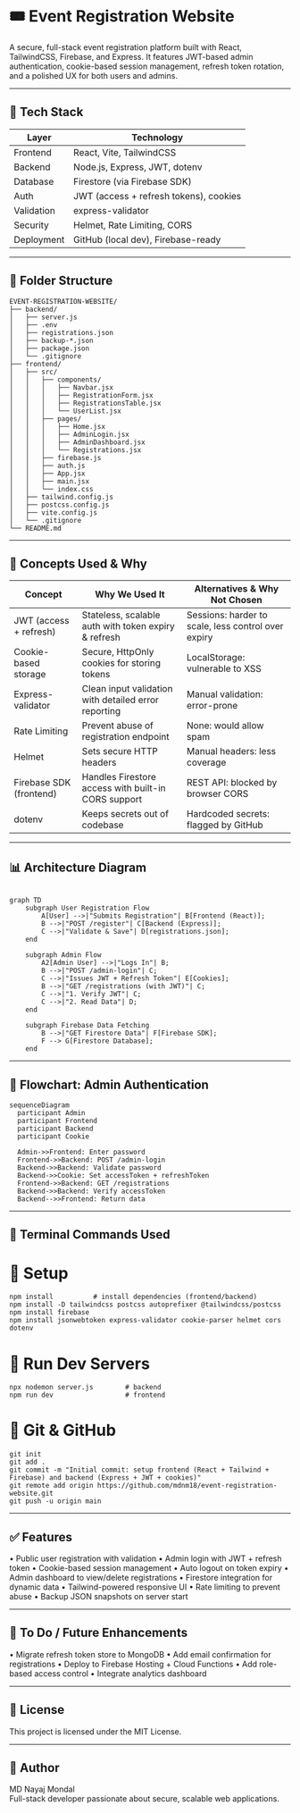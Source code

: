 # 🎟️ Event Registration Website

A secure, full-stack event registration platform built with React, TailwindCSS, Firebase, and Express. It features JWT-based admin authentication, cookie-based session management, refresh token rotation, and a polished UX for both users and admins.

---

## 🚀 Tech Stack

| Layer        | Technology                            |
|--------------|----------------------------------------|
| Frontend     | React, Vite, TailwindCSS               |
| Backend      | Node.js, Express, JWT, dotenv          |
| Database     | Firestore (via Firebase SDK)           |
| Auth         | JWT (access + refresh tokens), cookies |
| Validation   | express-validator                      |
| Security     | Helmet, Rate Limiting, CORS            |
| Deployment   | GitHub (local dev), Firebase-ready     |

---

## 📁 Folder Structure

```
EVENT-REGISTRATION-WEBSITE/
├── backend/
│   ├── server.js
│   ├── .env
│   ├── registrations.json
│   ├── backup-*.json
│   ├── package.json
│   └── .gitignore
├── frontend/
│   ├── src/
│   │   ├── components/
│   │   │   ├── Navbar.jsx
│   │   │   ├── RegistrationForm.jsx
│   │   │   ├── RegistrationsTable.jsx
│   │   │   └── UserList.jsx
│   │   ├── pages/
│   │   │   ├── Home.jsx
│   │   │   ├── AdminLogin.jsx
│   │   │   ├── AdminDashboard.jsx
│   │   │   └── Registrations.jsx
│   │   ├── firebase.js
│   │   ├── auth.js
│   │   ├── App.jsx
│   │   ├── main.jsx
│   │   └── index.css
│   ├── tailwind.config.js
│   ├── postcss.config.js
│   ├── vite.config.js
│   └── .gitignore
└── README.md

```

---

## 🔐 Concepts Used & Why

| Concept                     | Why We Used It                                                                 | Alternatives & Why Not Chosen                          |
|----------------------------|----------------------------------------------------------------------------------|--------------------------------------------------------|
| JWT (access + refresh)     | Stateless, scalable auth with token expiry & refresh                            | Sessions: harder to scale, less control over expiry    |
| Cookie-based storage       | Secure, HttpOnly cookies for storing tokens                                     | LocalStorage: vulnerable to XSS                        |
| Express-validator          | Clean input validation with detailed error reporting                            | Manual validation: error-prone                         |
| Rate Limiting              | Prevent abuse of registration endpoint                                          | None: would allow spam                                 |
| Helmet                     | Sets secure HTTP headers                                                        | Manual headers: less coverage                          |
| Firebase SDK (frontend)    | Handles Firestore access with built-in CORS support                             | REST API: blocked by browser CORS                      |
| dotenv                     | Keeps secrets out of codebase                                                   | Hardcoded secrets: flagged by GitHub                   |

---

## 📊 Architecture Diagram

```mermaid

graph TD
    subgraph User Registration Flow
        A[User] -->|"Submits Registration"| B[Frontend (React)];
        B -->|"POST /register"| C[Backend (Express)];
        C -->|"Validate & Save"| D[registrations.json];
    end

    subgraph Admin Flow
        A2[Admin User] -->|"Logs In"| B;
        B -->|"POST /admin-login"| C;
        C -->|"Issues JWT + Refresh Token"| E[Cookies];
        B -->|"GET /registrations (with JWT)"| C;
        C -->|"1. Verify JWT"| C;
        C -->|"2. Read Data"| D;
    end

    subgraph Firebase Data Fetching
        B -->|"GET Firestore Data"| F[Firebase SDK];
        F --> G[Firestore Database];
    end

```
---

## 🔁 Flowchart: Admin Authentication

```mermaid
sequenceDiagram
  participant Admin
  participant Frontend
  participant Backend
  participant Cookie

  Admin->>Frontend: Enter password
  Frontend->>Backend: POST /admin-login
  Backend->>Backend: Validate password
  Backend->>Cookie: Set accessToken + refreshToken
  Frontend->>Backend: GET /registrations
  Backend->>Backend: Verify accessToken
  Backend-->>Frontend: Return data
```
---

## 🧪 Terminal Commands Used

# 🔧 Setup

```
npm install          # install dependencies (frontend/backend)
npm install -D tailwindcss postcss autoprefixer @tailwindcss/postcss
npm install firebase
npm install jsonwebtoken express-validator cookie-parser helmet cors dotenv

```

# 🏃 Run Dev Servers

```
npx nodemon server.js        # backend
npm run dev                  # frontend

```

# 🔐 Git & GitHub

```
git init
git add .
git commit -m "Initial commit: setup frontend (React + Tailwind + Firebase) and backend (Express + JWT + cookies)"
git remote add origin https://github.com/mdnm18/event-registration-website.git
git push -u origin main

```
---

## ✅ Features

•  Public user registration with validation
•  Admin login with JWT + refresh token
•  Cookie-based session management
•  Auto logout on token expiry
•  Admin dashboard to view/delete registrations
•  Firestore integration for dynamic data
•  Tailwind-powered responsive UI
•  Rate limiting to prevent abuse
•  Backup JSON snapshots on server start

---

## 📌 To Do / Future Enhancements

•  Migrate refresh token store to MongoDB
•  Add email confirmation for registrations
•  Deploy to Firebase Hosting + Cloud Functions
•  Add role-based access control
•  Integrate analytics dashboard

---

## 📄 License

This project is licensed under the MIT License.

---

## 🙌 Author

MD Nayaj Mondal  
Full-stack developer passionate about secure, scalable web applications.
